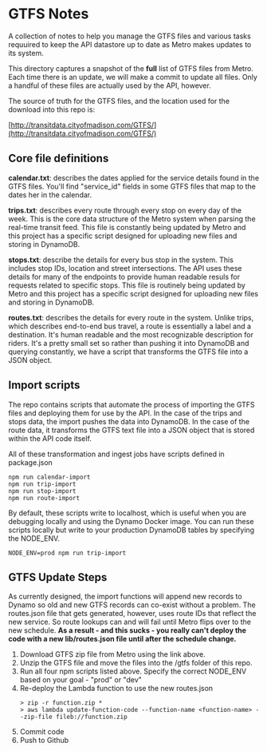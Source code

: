 # GTFS Notes
A collection of notes to help you manage the GTFS files and various tasks requuired to keep the API datastore up to date as Metro makes updates to its system.

This directory captures a snapshot of the **full** list of GTFS files from Metro. Each time there is an update, we will make a commit to update all files. Only a handful of these files are actually used by the API, however.

The source of truth for the GTFS files, and the location used for the download into this repo is:

[http://transitdata.cityofmadison.com/GTFS/](http://transitdata.cityofmadison.com/GTFS/)

## Core file definitions
**calendar.txt**: describes the dates applied for the service details found in the GTFS files. You'll find "service_id" fields in some GTFS files that map to the dates her in the calendar.

**trips.txt**: describes every route through every stop on every day of the week. This is the core data structure of the Metro system when parsing the real-time transit feed. This file is constantly being updated by Metro and this project has a specific script designed for uploading new files and storing in DynamoDB.

**stops.txt**: describe the details for every bus stop in the system. This includes stop IDs, location and street intersections. The API uses these details for many of the endpoints to provide human readable resuls for requests related to specific stops. This file is routinely being updated by Metro and this project has a specific script designed for uploading new files and storing in DynamoDB.

**routes.txt**: describes the details for every route in the system. Unlike trips, which describes end-to-end bus travel, a route is essentially a label and a destination. It's human readable and the most recognizable description for riders. It's a pretty small set so rather than pushing it into DynamoDB and querying constantly, we have a script that transforms the GTFS file into a JSON object.

## Import scripts
The repo contains scripts that automate the process of importing the GTFS files and deploying them for use by the API. In the case of the trips and stops data, the import pushes the data into DynamoDB. In the case of the route data, it transforms the GTFS text file into a JSON object that is stored within the API code itself.

All of these transformation and ingest jobs have scripts defined in package.json
 
```
npm run calendar-import
npm run trip-import
npm run stop-import
npm run route-import
```

By default, these scripts write to localhost, which is useful when you are debugging locally and using the Dynamo Docker image. You can run these scripts locally but write to your production DynamoDB tables by specifying the NODE_ENV. 

```
NODE_ENV=prod npm run trip-import
```

## GTFS Update Steps
As currently designed, the import functions will append new records to Dynamo so old and new GTFS records can co-exist without a problem. The routes.json file that gets generated, however, uses route IDs that reflect the new service. So route lookups can and will fail until Metro flips over to the new schedule. **As a result - and this sucks - you really can't deploy the code with a new lib/routes.json file until after the schedule change.**
1. Download GTFS zip file from Metro using the link above.
1. Unzip the GTFS file and move the files into the /gtfs folder of this repo.
1. Run all four npm scripts listed above. Specify the correct NODE_ENV based on your goal - "prod" or "dev"
1. Re-deploy the Lambda function to use the new routes.json
    ```
    > zip -r function.zip *
    > aws lambda update-function-code --function-name <function-name> --zip-file fileb://function.zip
    ```
1. Commit code
1. Push to Github
